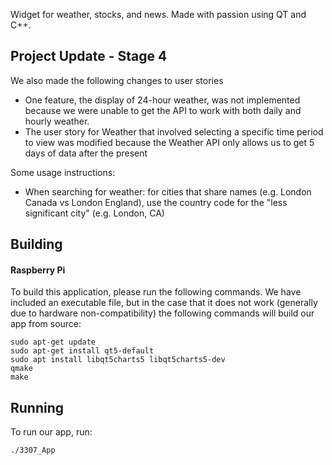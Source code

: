 
Widget for weather, stocks, and news. Made with passion using QT and C++.

## Project Update - Stage 4

We also made the following changes to user stories
- One feature, the display of 24-hour weather, was not implemented because we were unable to get the API to work with both daily and hourly weather. 
- The user story for Weather that involved selecting a specific time period to view was modified because the Weather API only allows us to get 5 days of data after the present 

Some usage instructions:
- When searching for weather: for cities that share names (e.g. London Canada vs London England), use the country code for the "less significant city" (e.g. London, CA)




## Building

#### Raspberry Pi
To build this application, please run the following commands. We have included an executable file, but in the case that it does not work (generally due to hardware non-compatibility) the following commands will build our app from source:
```
sudo apt-get update
sudo apt-get install qt5-default
sudo apt install libqt5charts5 libqt5charts5-dev
qmake
make
```
## Running
To run our app, run:
````
./3307_App
````
